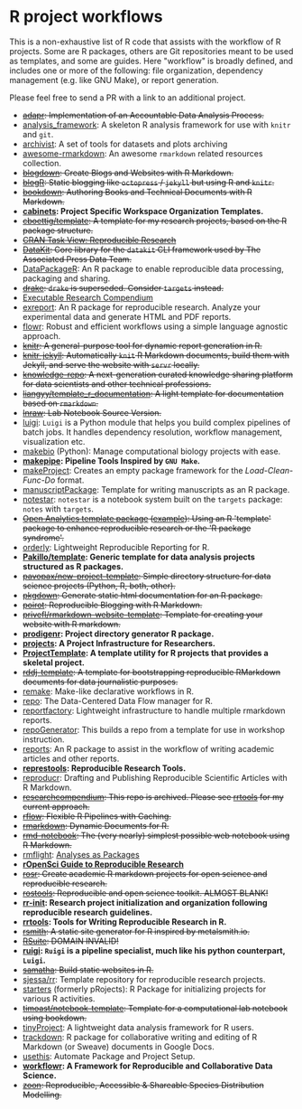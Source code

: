 # R project workflows

This is a non-exhaustive list of R code that assists with the workflow of R
projects. Some are R packages, others are Git repositories meant to be used as
templates, and some are guides. Here "workflow" is broadly defined, and includes
one or more of the following: file organization, dependency management (e.g.
like GNU Make), or report generation.

Please feel free to send a PR with a link to an additional project.

* ~~[adapr][]: Implementation of an Accountable Data Analysis Process.~~
* [analysis_framework][]: A skeleton R analysis framework for use with `knitr` and `git`.
* [archivist][]: A set of tools for datasets and plots archiving
* [awesome-rmarkdown][]: An awesome `rmarkdown` related resources collection.
* ~~[blogdown][]: Create Blogs and Websites with R Markdown.~~
* ~~[blogR][]: Static blogging like `octopress` / `jekyll` but using R and `knitr`.~~
* ~~[bookdown][]: Authoring Books and Technical Documents with R Markdown.~~
* __[cabinets][]: Project Specific Workspace Organization Templates.__
* ~~[cboettig/template][]: A template for my research projects, based on the R package structure.~~
* ~~[CRAN Task View: Reproducible Research][cran-rr]~~
* ~~[DataKit][]: Core library for the `datakit` CLI framework used by The Associated Press Data Team.~~
* [DataPackageR][]: An R package to enable reproducible data processing, packaging and sharing.
* ~~[drake][]: `drake` is superseded. Consider `targets` instead.~~
* [Executable Research Compendium][erc]
* [exreport][]: An R package for reproducible research. Analyze your experimental data and generate HTML and PDF reports.
* [flowr][]: Robust and efficient workflows using a simple language agnostic approach.
* ~~[knitr][]: A general-purpose tool for dynamic report generation in R.~~
* ~~[knitr-jekyll][]: Automatically `knit` R Markdown documents, build them with Jekyll, and serve the website with `servr` locally.~~
* ~~[knowledge-repo][]: A next-generation curated knowledge sharing platform for data scientists and other technical professions.~~
* ~~[liangyy/template_r_documentation][]: A light template for documentation based on `rmarkdown`.~~
* ~~[lnraw][]: Lab Notebook Source Version.~~
* [luigi][]: `Luigi` is a Python module that helps you build complex pipelines of batch jobs. It handles dependency resolution, workflow management, visualization etc.
* [makebio][] (Python): Manage computational biology projects with ease.
* __[makepipe][]: Pipeline Tools Inspired by `GNU Make`.__
* [makeProject][]: Creates an empty package framework for the _Load-Clean-Func-Do_ format.
* [manuscriptPackage][]: Template for writing manuscripts as an R package.
* [notestar][]: `notestar` is a notebook system built on the `targets` package: `notes` with `targets`.
* ~~[Open Analytics template package][openanalytics] ([example][openanalytics-ex]): Using an R 'template' package to enhance reproducible research or the 'R package syndrome'.~~
* [orderly][]: Lightweight Reproducible Reporting for R.
* __[Pakillo/template][]: Generic template for data analysis projects structured as R packages.__
* ~~[pavopax/new-project-template][]: Simple directory structure for data science projects (Python, R, both, other).~~
* ~~[pkgdown][]: Generate static html documentation for an R package.~~
* ~~[poirot][]: Reproducible Blogging with R Markdown.~~
* ~~[privefl/rmarkdown-website-template][]: Template for creating your website with R markdown.~~
* __[prodigenr][]: Project directory generator R package.__
* __[projects][]: A Project Infrastructure for Researchers.__
* __[ProjectTemplate][]: A template utility for R projects that provides a skeletal project.__
* ~~[rddj-template][]: A template for bootstrapping reproducible RMarkdown documents for data journalistic purposes.~~
* [remake][]: Make-like declarative workflows in R.
* [repo][]: The Data-Centered Data Flow manager for R.
* [reportfactory][]: Lightweight infrastructure to handle multiple rmarkdown reports.
* [repoGenerator][]: This builds a repo from a template for use in workshop instruction.
* [reports][]: An R package to assist in the workflow of writing academic articles and other reports.
* __[represtools][]: Reproducible Research Tools.__
* [reproducr][]: Drafting and Publishing Reproducible Scientific Articles with R Markdown.
* ~~[researchcompendium][]: This repo is archived. Please see [rrtools][] for my current approach.~~
* ~~[rflow][]: Flexible R Pipelines with Caching.~~
* ~~[rmarkdown][]: Dynamic Documents for R.~~
* ~~[rmd-notebook][]: The (very nearly) simplest possible web notebook using R Markdown.~~
* [rmflight][]: [Analyses as Packages][rmflight-post]
* __[rOpenSci Guide to Reproducible Research][rOpenSci]__
* ~~[rosr][]: Create academic R markdown projects for open science and reproducible research.~~
* ~~[rostools][]: Reproducible and open science toolkit. ALMOST BLANK!~~
* __[rr-init][]: Research project initialization and organization following reproducible research guidelines.__
* __[rrtools][]: Tools for Writing Reproducible Research in R.__
* ~~[rsmith][]: A static site generator for R inspired by metalsmith.io.~~
* ~~[RSuite][]: DOMAIN INVALID!~~
* __[ruigi][]: `Ruigi` is a pipeline specialist, much like his python counterpart, `Luigi`.__
* ~~[samatha][]: Build static websites in R.~~
* [sjessa/rr][]: Template repository for reproducible research projects.
* [starters][] (formerly pRojects): R Package for initializing projects for various R activities.
* ~~[timoast/notebook-template][]: Template for a computational lab notebook using bookdown.~~
* [tinyProject][]: A lightweight data analysis framework for R users.
* [trackdown][]: R package for collaborative writing and editing of R Markdown (or Sweave) documents in Google Docs.
* [usethis][]: Automate Package and Project Setup.
* __[workflowr][]: A Framework for Reproducible and Collaborative Data Science.__
* ~~[zoon][]: Reproducible, Accessible & Shareable Species Distribution Modelling.~~

[adapr]: https://github.com/gelfondjal/adapr
[analysis_framework]: https://github.com/jimhester/analysis_framework
[archivist]: https://pbiecek.github.io/archivist/
[awesome-rmarkdown]: https://github.com/harryprince/awesome-rmarkdown
[blogdown]: https://github.com/rstudio/blogdown
[blogR]: https://github.com/rmflight/blogR
[bookdown]: https://github.com/rstudio/bookdown
[cabinets]: https://github.com/nt-williams/cabinets
[cboettig/template]: https://github.com/cboettig/template
[cran-rr]: https://cran.r-project.org/web/views/ReproducibleResearch.html
[DataKit]: https://github.com/associatedpress/datakit-core
[DataPackageR]: https://github.com/ropensci/DataPackageR
[drake]: https://ropensci.github.io/drake/
[erc]: http://o2r.info/erc-spec/
[exreport]: https://github.com/jacintoArias/exreport
[flowr]: https://github.com/sahilseth/flowr
[knitr]: https://github.com/yihui/knitr
[knitr-jekyll]: https://github.com/yihui/knitr-jekyll
[knowledge-repo]: https://github.com/airbnb/knowledge-repo
[liangyy/template_r_documentation]: https://github.com/liangyy/template_r_documentation
[lnraw]: https://github.com/mmadsen/lnraw
[luigi]: https://github.com/spotify/luigi
[makebio]: https://github.com/raivivek/makebio
[makepipe]: https://cran.r-project.org/package=makepipe
[makeProject]: https://cran.r-project.org/web/packages/makeProject/index.html
[manuscriptPackage]: https://github.com/jhollist/manuscriptPackage
[notestar]: https://github.com/tjmahr/notestar
[openanalytics]: https://www.openanalytics.eu/blog/2017/11/21/r-template-package/
[openanalytics-ex]: https://github.com/openanalytics/useR2017_templatePackageExample
[orderly]: https://github.com/vimc/orderly
[Pakillo/template]: https://github.com/Pakillo/template
[pavopax/new-project-template]: https://github.com/pavopax/new-project-template
[pkgdown]: https://github.com/r-lib/pkgdown
[poirot]: https://github.com/ramnathv/poirot
[privefl/rmarkdown-website-template]: https://github.com/privefl/rmarkdown-website-template
[prodigenr]: https://github.com/lwjohnst86/prodigenr
[projects]: https://github.com/NikKrieger/projects
[ProjectTemplate]: https://github.com/johnmyleswhite/ProjectTemplate
[rddj-template]: https://github.com/grssnbchr/rddj-template
[remake]: https://github.com/richfitz/remake
[repo]: https://github.com/franapoli/repo
[reportfactory]: https://github.com/reconhub/reportfactory
[repoGenerator]: https://github.com/jaredlander/RepoGenerator
[reports]: https://github.com/trinker/reports
[represtools]: https://github.com/PirateGrunt/represtools
[reproducr]: https://github.com/jschultecloos/reproducr
[researchcompendium]: https://github.com/benmarwick/researchcompendium
[rflow]: https://github.com/numeract/rflow
[rmarkdown]: http://rmarkdown.rstudio.com/
[rmd-notebook]: https://github.com/lmullen/rmd-notebook
[rmflight]: https://github.com/rmflight
[rmflight-post]: https://rmflight.github.io/posts/2014/07/analyses_as_packages.html
[rOpenSci]: https://ropensci-archive.github.io/reproducibility-guide/
[rosr]: https://github.com/pzhaonet/rosr
[rostools]: https://github.com/lwjohnst86/rostools
[rr-init]: https://github.com/Reproducible-Science-Curriculum/rr-init
[rrtools]: https://github.com/benmarwick/rrtools
[rsmith]: https://github.com/hadley/rsmith
[RSuite]: http://rsuite.io
[ruigi]: https://github.com/kirillseva/ruigi
[samatha]: https://github.com/DASpringate/samatha
[sjessa/rr]: https://github.com/sjessa/rr
[starters]: https://github.com/lockedata/starters
[timoast/notebook-template]: https://github.com/timoast/notebook-template
[tinyProject]: https://github.com/FrancoisGuillem/tinyProject
[trackdown]: https://github.com/ClaudioZandonella/trackdown
[usethis]: http://usethis.r-lib.org/
[workflowr]: https://jdblischak.github.io/workflowr/
[zoon]: https://github.com/zoonproject/zoon
